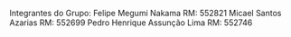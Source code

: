 Integrantes do Grupo:
Felipe Megumi Nakama RM: 552821
Micael Santos Azarias RM: 552699
Pedro Henrique Assunção Lima RM: 552746

